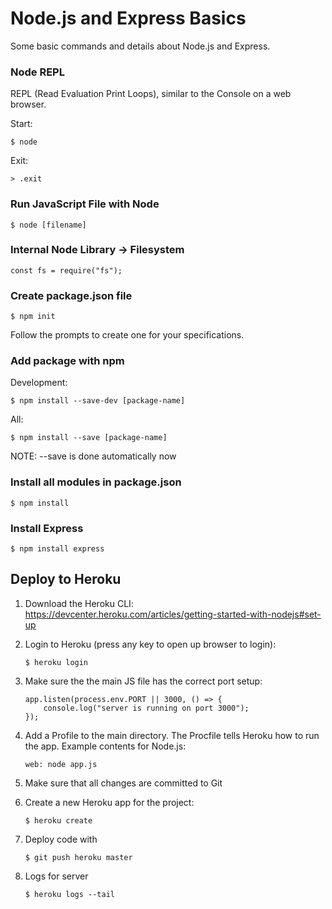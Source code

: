 # Node.js and Express Basics

Some basic commands and details about Node.js and Express.

### Node REPL

REPL (Read Evaluation Print Loops), similar to the Console on a web browser.

Start:

    $ node

Exit:

    > .exit

### Run JavaScript File with Node

    $ node [filename]

### Internal Node Library -> Filesystem

    const fs = require("fs");

### Create package.json file

    $ npm init

Follow the prompts to create one for your specifications.

### Add package with npm

Development:

    $ npm install --save-dev [package-name]

All:

    $ npm install --save [package-name]

NOTE: --save is done automatically now

### Install all modules in package.json

    $ npm install

### Install Express

    $ npm install express

## Deploy to Heroku

1.  Download the Heroku CLI: https://devcenter.heroku.com/articles/getting-started-with-nodejs#set-up

2.  Login to Heroku (press any key to open up browser to login):

        $ heroku login

3.  Make sure the the main JS file has the correct port setup:

        app.listen(process.env.PORT || 3000, () => {
            console.log("server is running on port 3000");
        });

4.  Add a Profile to the main directory. The Procfile tells Heroku how to run the app. Example contents for Node.js:

        web: node app.js

5.  Make sure that all changes are committed to Git

6.  Create a new Heroku app for the project:

        $ heroku create

7.  Deploy code with

        $ git push heroku master

8.  Logs for server

        $ heroku logs --tail
